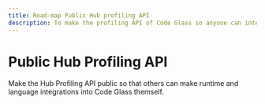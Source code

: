```yaml
---
title: Road-map Public Hub profiling API
description: To make the profiling API of Code Glass so anyone can integrate another runtime into CodeGlass
---
```

# Public Hub Profiling API
Make the Hub Profiling API public so that others can make runtime and language integrations into Code Glass themself.
